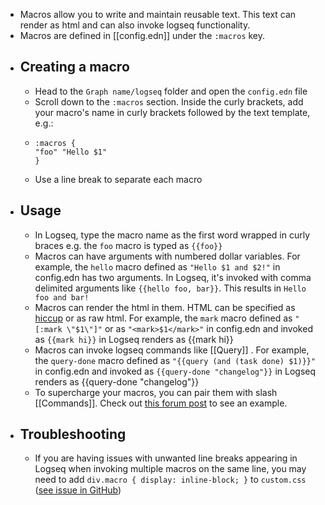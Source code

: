 - Macros allow you to write and maintain reusable text. This text can render as html and can also invoke logseq functionality.
- Macros are defined in [[config.edn]] under the `:macros` key.
- ## Creating a macro
	- Head to the `Graph name/logseq` folder and open the `config.edn` file
	- Scroll down to the `:macros` section. Inside the curly brackets, add your macro's name in curly brackets followed by the text template, e.g.:
	- ```edn
	  :macros {
	  "foo" "Hello $1"
	  }
	  ```
	- Use a line break to separate each macro
- ## Usage
	- In Logseq, type the macro name as the first word wrapped in curly braces e.g. the `foo` macro is typed as `{{foo}}`
	- Macros can have arguments with numbered dollar variables. For example, the `hello` macro defined as `"Hello $1 and $2!"` in config.edn has two arguments. In Logseq, it's invoked  with comma delimited arguments like  `{{hello foo, bar}}`. This results in `Hello foo and bar!`
	- Macros can render the html in them. HTML can be specified as [hiccup](https://github.com/weavejester/hiccup#syntax) or as raw html. For example, the `mark` macro defined as `"[:mark \"$1\"]"` or as `"<mark>$1</mark>"` in config.edn and invoked as `{{mark hi}}` in Logseq renders as {{mark hi}}
	- Macros can invoke logseq commands like [[Query]] . For example, the `query-done` macro defined as `"{{query (and (task done) $1)}}"` in config.edn and invoked as `{{query-done "changelog"}}` in Logseq renders as  {{query-done "changelog"}}
	- To supercharge your macros, you can pair them with slash [[Commands]]. Check out [this forum post](https://discuss.logseq.com/t/macros-and-commands-lets-share/9565) to see an example.
- ## Troubleshooting
	- If you are having issues with unwanted line breaks appearing in Logseq when invoking multiple macros on the same line, you may need to add `div.macro { display: inline-block; }` to `custom.css` ([see issue in GitHub](https://github.com/logseq/logseq/issues/8623))
